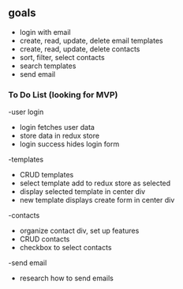 ## goals

* login with email
* create, read, update, delete email templates
* create, read, update, delete contacts
* sort, filter, select contacts
* search templates
* send email


### To Do List (looking for MVP)
-user login
* login fetches user data
* store data in redux store
* login success hides login form

-templates
* CRUD templates
* select template add to redux store as selected
* display selected template in center div
* new template displays create form in center div

-contacts
* organize contact div, set up features
* CRUD contacts
* checkbox to select contacts

-send email
* research how to send emails